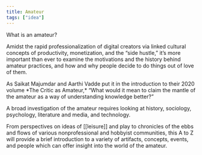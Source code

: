 ```yaml
---
title: Amateur
tags: ["idea"]
---
```


<p>What is an amateur?</p>

<p>Amidst the rapid professionalization of digital creators via linked cultural concepts of productivity, monetization, and the “side hustle,” it’s more important than ever to examine the motivations and the history behind amateur practices, and how and why people decide to do things out of love of them.</p>

<p>As Saikat Majumdar and Aarthi Vadde put it in the introduction to their 2020 volume *The Critic as Amateur,* “What would it mean to claim the mantle of the amateur as a way of understanding knowledge better?”</p>

<p>A broad investigation of the amateur requires looking at history, sociology, psychology, literature and media, and technology.</p>

<p>From perspectives on ideas of [[leisure]] and play to chronicles of the ebbs and flows of various nonprofessional and hobbyist communities, this A to Z will provide a brief introduction to a variety of artifacts, concepts, events, and people which can offer insight into the world of the amateur.</p>